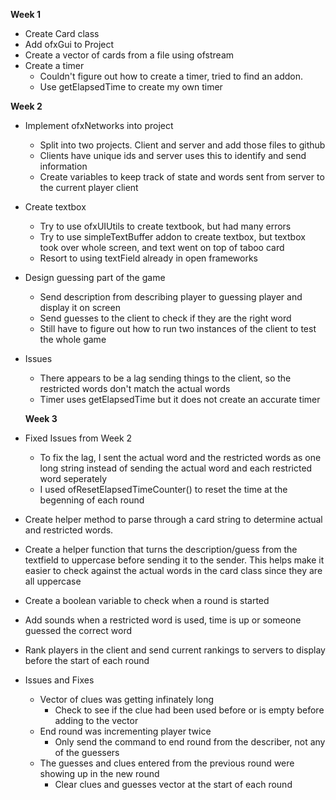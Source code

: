 **Week 1**
* Create Card class 
* Add ofxGui to Project 
* Create a vector of cards from a file using ofstream
* Create a timer
    * Couldn't figure out how to create a timer, tried to find an addon.
    * Use getElapsedTime to create my own timer

**Week 2**
* Implement ofxNetworks into project
    * Split into two projects. Client and server and add those files to github
    * Clients have unique ids and server uses this to identify and send information
    * Create variables to keep track of state and words sent from server to the current player client
* Create textbox
    * Try to use ofxUIUtils to create textbook, but had many errors
    * Try to use simpleTextBuffer addon to create textbox, but textbox took over whole screen, and text went on top of taboo card
    * Resort to using textField already in open frameworks
* Design guessing part of the game
    * Send description from describing player to guessing player and display it on screen
    * Send guesses to the client to check if they are the right word
    * Still have to figure out how to run two instances of the client to test the whole game
* Issues
    * There appears to be a lag sending things to the client, so the restricted words don't match the actual words
    * Timer uses getElapsedTime but it does not create an accurate timer
    
    **Week 3**
* Fixed Issues from Week 2
    * To fix the lag, I sent the actual word and the restricted words as one long string instead of sending the actual word and each restricted word seperately
    * I used ofResetElapsedTimeCounter() to reset the time at the begenning of each round
* Create helper method to parse through a card string to determine actual and restricted words.
* Create a helper function that turns the description/guess from the textfield to uppercase before sending it to the sender. This helps make it easier to check against the actual words in the card class since they are all uppercase
* Create a boolean variable to check when a round is started
* Add sounds when a restricted word is used, time is up or someone guessed the correct word
* Rank players in the client and send current rankings to servers to display before the start of each round
* Issues and Fixes
    * Vector of clues was getting infinately long
        * Check to see if the clue had been used before or is empty before adding to the vector
    * End round was incrementing player twice
        * Only send the command to end round from the describer, not any of the guessers
    * The guesses and clues entered from the previous round were showing up in the new round
        * Clear clues and guesses vector at the start of each round
